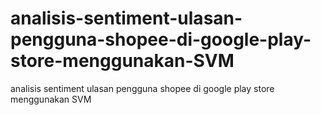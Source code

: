 # analisis-sentiment-ulasan-pengguna-shopee-di-google-play-store-menggunakan-SVM
analisis sentiment ulasan pengguna shopee  di google play store menggunakan SVM
